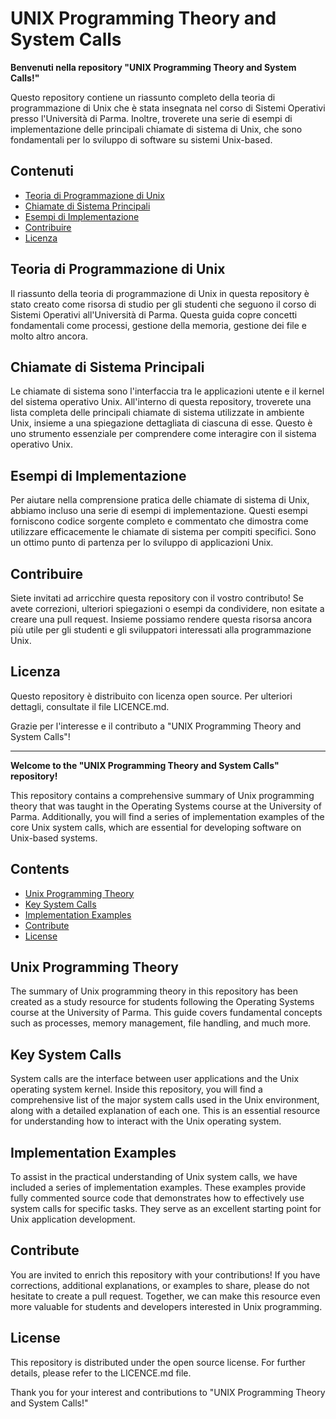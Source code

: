 # UNIX Programming Theory and System Calls

**Benvenuti nella repository "UNIX Programming Theory and System Calls!"**

Questo repository contiene un riassunto completo della teoria di programmazione di Unix che è stata insegnata nel corso di Sistemi Operativi presso l'Università di Parma. Inoltre, troverete una serie di esempi di implementazione delle principali chiamate di sistema di Unix, che sono fondamentali per lo sviluppo di software su sistemi Unix-based.

## Contenuti

- [Teoria di Programmazione di Unix](#teoria-di-programmazione-di-unix)
- [Chiamate di Sistema Principali](#chiamate-di-sistema-principali)
- [Esempi di Implementazione](#esempi-di-implementazione)
- [Contribuire](#contribuire)
- [Licenza](#licenza)

## Teoria di Programmazione di Unix

Il riassunto della teoria di programmazione di Unix in questa repository è stato creato come risorsa di studio per gli studenti che seguono il corso di Sistemi Operativi all'Università di Parma. Questa guida copre concetti fondamentali come processi, gestione della memoria, gestione dei file e molto altro ancora.

## Chiamate di Sistema Principali

Le chiamate di sistema sono l'interfaccia tra le applicazioni utente e il kernel del sistema operativo Unix. All'interno di questa repository, troverete una lista completa delle principali chiamate di sistema utilizzate in ambiente Unix, insieme a una spiegazione dettagliata di ciascuna di esse. Questo è uno strumento essenziale per comprendere come interagire con il sistema operativo Unix.

## Esempi di Implementazione

Per aiutare nella comprensione pratica delle chiamate di sistema di Unix, abbiamo incluso una serie di esempi di implementazione. Questi esempi forniscono codice sorgente completo e commentato che dimostra come utilizzare efficacemente le chiamate di sistema per compiti specifici. Sono un ottimo punto di partenza per lo sviluppo di applicazioni Unix.

## Contribuire

Siete invitati ad arricchire questa repository con il vostro contributo! Se avete correzioni, ulteriori spiegazioni o esempi da condividere, non esitate a creare una pull request. Insieme possiamo rendere questa risorsa ancora più utile per gli studenti e gli sviluppatori interessati alla programmazione Unix.

## Licenza

Questo repository è distribuito con licenza open source. Per ulteriori dettagli, consultate il file LICENCE.md.

Grazie per l'interesse e il contributo a "UNIX Programming Theory and System Calls"!

_________________________________

**Welcome to the "UNIX Programming Theory and System Calls" repository!**

This repository contains a comprehensive summary of Unix programming theory that was taught in the Operating Systems course at the University of Parma. Additionally, you will find a series of implementation examples of the core Unix system calls, which are essential for developing software on Unix-based systems.

## Contents

- [Unix Programming Theory](#unix-programming-theory)
- [Key System Calls](#key-system-calls)
- [Implementation Examples](#implementation-examples)
- [Contribute](#contribute)
- [License](#license)

## Unix Programming Theory

The summary of Unix programming theory in this repository has been created as a study resource for students following the Operating Systems course at the University of Parma. This guide covers fundamental concepts such as processes, memory management, file handling, and much more.

## Key System Calls

System calls are the interface between user applications and the Unix operating system kernel. Inside this repository, you will find a comprehensive list of the major system calls used in the Unix environment, along with a detailed explanation of each one. This is an essential resource for understanding how to interact with the Unix operating system.

## Implementation Examples

To assist in the practical understanding of Unix system calls, we have included a series of implementation examples. These examples provide fully commented source code that demonstrates how to effectively use system calls for specific tasks. They serve as an excellent starting point for Unix application development.

## Contribute

You are invited to enrich this repository with your contributions! If you have corrections, additional explanations, or examples to share, please do not hesitate to create a pull request. Together, we can make this resource even more valuable for students and developers interested in Unix programming.

## License

This repository is distributed under the open source license. For further details, please refer to the LICENCE.md file.

Thank you for your interest and contributions to "UNIX Programming Theory and System Calls!"
